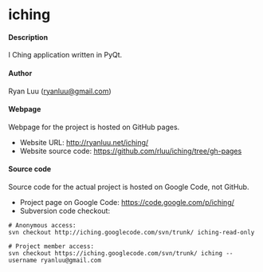 iching
======

#### Description

I Ching application written in PyQt.


#### Author

Ryan Luu (ryanluu@gmail.com)


#### Webpage

Webpage for the project is hosted on GitHub pages.

- Website URL:         http://ryanluu.net/iching/
- Website source code: https://github.com/rluu/iching/tree/gh-pages

#### Source code

Source code for the actual project is hosted on Google Code, not GitHub.

- Project page on Google Code: https://code.google.com/p/iching/
- Subversion code checkout:

```
# Anonymous access:
svn checkout http://iching.googlecode.com/svn/trunk/ iching-read-only

# Project member access:
svn checkout https://iching.googlecode.com/svn/trunk/ iching --username ryanluu@gmail.com
```

